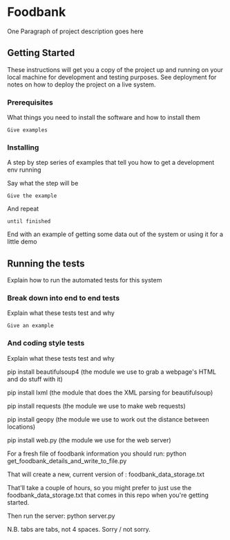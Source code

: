 # Foodbank

One Paragraph of project description goes here

## Getting Started

These instructions will get you a copy of the project up and running on your local machine for development and testing purposes. See deployment for notes on how to deploy the project on a live system.

### Prerequisites

What things you need to install the software and how to install them

```
Give examples
```

### Installing

A step by step series of examples that tell you how to get a development env running

Say what the step will be

```
Give the example
```

And repeat

```
until finished
```

End with an example of getting some data out of the system or using it for a little demo

## Running the tests

Explain how to run the automated tests for this system

### Break down into end to end tests

Explain what these tests test and why

```
Give an example
```

### And coding style tests

Explain what these tests test and why







pip install beautifulsoup4 
(the module we use to grab a webpage's HTML and do stuff with it)

pip install lxml 
(the module that does the XML parsing for beautifulsoup)

pip install requests 
(the module we use to make web requests)

pip install geopy
(the module we use to work out the distance between locations)

pip install web.py
(the module we use for the web server)


For a fresh file of foodbank information you should run:
python get_foodbank_details_and_write_to_file.py

That will create a new, current version of :
foodbank_data_storage.txt

That'll take a couple of hours, so you might prefer to just use the foodbank_data_storage.txt that comes in this repo when you're getting started.

Then run the server:
python server.py

N.B. tabs are tabs, not 4 spaces. Sorry / not sorry.